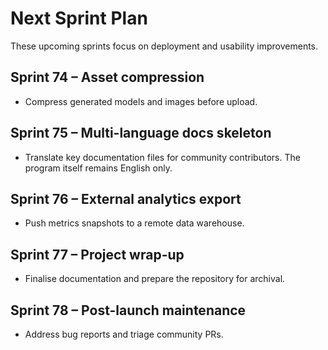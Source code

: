 # Next Sprint Plan

These upcoming sprints focus on deployment and usability improvements.

## Sprint 74 – Asset compression
* Compress generated models and images before upload.

## Sprint 75 – Multi-language docs skeleton
* Translate key documentation files for community contributors. The program itself remains English only.

## Sprint 76 – External analytics export
* Push metrics snapshots to a remote data warehouse.

## Sprint 77 – Project wrap-up
* Finalise documentation and prepare the repository for archival.

## Sprint 78 – Post-launch maintenance
* Address bug reports and triage community PRs.
